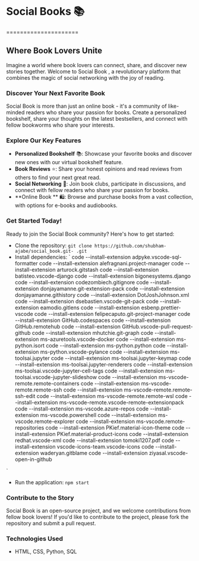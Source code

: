 # Social Books 📚
=====================

## Where Book Lovers Unite

Imagine a world where book lovers can connect, share, and discover new stories together. Welcome to Social Book  , a revolutionary platform that combines the magic of social networking with the joy of reading.

### **Discover Your Next Favorite Book**

Social Book   is more than just an online book  - it's a community of like-minded readers who share your passion for books. Create a personalized bookshelf, share your thoughts on the latest bestsellers, and connect with fellow bookworms who share your interests.

### **Explore Our Key Features**

* **Personalized Bookshelf** 📚: Showcase your favorite books and discover new ones with our virtual bookshelf feature.
* **Book Reviews** ⭐️: Share your honest opinions and read reviews from others to find your next great read.
* **Social Networking** 👥: Join book clubs, participate in discussions, and connect with fellow readers who share your passion for books.
* **Online Book ** 🛍️: Browse and purchase books from a vast collection, with options for e-books and audiobooks.

### **Get Started Today!**

Ready to join the Social Book   community? Here's how to get started:

* Clone the repository: `git clone https://github.com/shubham-ajabe/social_book.git- .git`
* Install dependencies: ` code --install-extension adpyke.vscode-sql-formatter
code --install-extension alefragnani.project-manager
code --install-extension arturock.gitstash
code --install-extension batisteo.vscode-django
code --install-extension bigonesystems.django
code --install-extension codezombiech.gitignore
code --install-extension donjayamanne.git-extension-pack
code --install-extension donjayamanne.githistory
code --install-extension DotJoshJohnson.xml
code --install-extension dsebastien.vscode-git-pack
code --install-extension eamodio.gitlens
code --install-extension esbenp.prettier-vscode
code --install-extension felipecaputo.git-project-manager
code --install-extension GitHub.codespaces
code --install-extension GitHub.remotehub
code --install-extension GitHub.vscode-pull-request-github
code --install-extension mhutchie.git-graph
code --install-extension ms-azuretools.vscode-docker
code --install-extension ms-python.isort
code --install-extension ms-python.python
code --install-extension ms-python.vscode-pylance
code --install-extension ms-toolsai.jupyter
code --install-extension ms-toolsai.jupyter-keymap
code --install-extension ms-toolsai.jupyter-renderers
code --install-extension ms-toolsai.vscode-jupyter-cell-tags
code --install-extension ms-toolsai.vscode-jupyter-slideshow
code --install-extension ms-vscode-remote.remote-containers
code --install-extension ms-vscode-remote.remote-ssh
code --install-extension ms-vscode-remote.remote-ssh-edit
code --install-extension ms-vscode-remote.remote-wsl
code --install-extension ms-vscode-remote.vscode-remote-extensionpack
code --install-extension ms-vscode.azure-repos
code --install-extension ms-vscode.powershell
code --install-extension ms-vscode.remote-explorer
code --install-extension ms-vscode.remote-repositories
code --install-extension PKief.material-icon-theme
code --install-extension PKief.material-product-icons
code --install-extension redhat.vscode-xml
code --install-extension tomoki1207.pdf
code --install-extension vscode-icons-team.vscode-icons
code --install-extension waderyan.gitblame
code --install-extension ziyasal.vscode-open-in-github

`
* Run the application: `npm start`

### **Contribute to the Story**

Social Book   is an open-source project, and we welcome contributions from fellow book lovers! If you'd like to contribute to the project, please fork the repository and submit a pull request.

### **Technologies Used**

* HTML, CSS, Python, SQL
